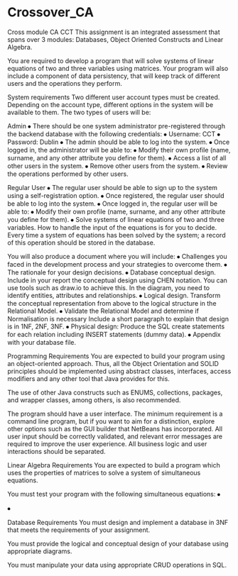 # Crossover_CA
Cross  module CA CCT
This assignment is an integrated assessment that spans over 3 modules: Databases, Object Oriented Constructs and Linear Algebra.

You are required to develop a program that will solve systems of linear equations of two and three variables using matrices. Your program will also include a component of data persistency, that will keep track of different users and the operations they perform.

System requirements
Two different user account types must be created. Depending on the account type, different options in the system will be available to them. The two types of users will be:

Admin
⦁	There should be one system administrator pre-registered through the backend database with the following credentials:
⦁	Username: CCT
⦁	Password: Dublin
⦁	The admin should be able to log into the system.
⦁	Once logged in, the administrator will be able to:
⦁	Modify their own profile (name, surname, and any other attribute you define for them).
⦁	Access a list of all other users in the system.
⦁	Remove other users from the system.
⦁	Review the operations performed by other users. 

Regular User
⦁	The regular user should be able to sign up to the system using a self-registration option. 
⦁	Once registered, the regular user should be able to log into the system.
⦁	Once logged in, the regular user will be able to:
⦁	Modify their own profile (name, surname, and any other attribute you define for them).
⦁	Solve systems of linear equations of two and three variables. How to handle the input of the equations is for you to decide. Every time a system of equations has been solved by the system; a record of this operation should be stored in the database.

You will also produce a document where you will include:
⦁	Challenges you faced in the development process and your strategies to overcome them.
⦁	The rationale for your design decisions. 
⦁	Database conceptual design. Include in your report the conceptual design using CHEN notation. You can use tools such as draw.io to achieve this. In the diagram, you need to identify entities, attributes and relationships.
⦁	Logical design. Transform the conceptual representation from above to the logical structure in the Relational Model.
⦁	Validate the Relational Model and determine if Normalisation is necessary Include a short paragraph to explain that design is in 1NF, 2NF, 3NF. 
⦁	Physical design: Produce the SQL create statements for each relation including INSERT statements (dummy data). 
⦁	Appendix with your database file.



Programming Requirements
You are expected to build your program using an object-oriented approach. Thus, all the Object Orientation and SOLID principles should be implemented using abstract classes, interfaces, access modifiers and any other tool that Java provides for this.

The use of other Java constructs such as ENUMS, collections, packages, and wrapper classes, among others, is also recommended.

The program should have a user interface. The minimum requirement is a command line program, but if you want to aim for a distinction, explore other options such as the GUI builder that NetBeans has incorporated. All user input should be correctly validated, and relevant error messages are required to improve the user experience. All business logic and user interactions should be separated.

Linear Algebra Requirements
You are expected to build a program which uses the properties of matrices to solve a system of simultaneous equations. 

You must test your program with the following simultaneous equations:
⦁	

⦁	



Database Requirements
You must design and implement a database in 3NF that meets the requirements of your assignment.

You must provide the logical and conceptual design of your database using appropriate diagrams. 

You must manipulate your data using appropriate CRUD operations in SQL.
